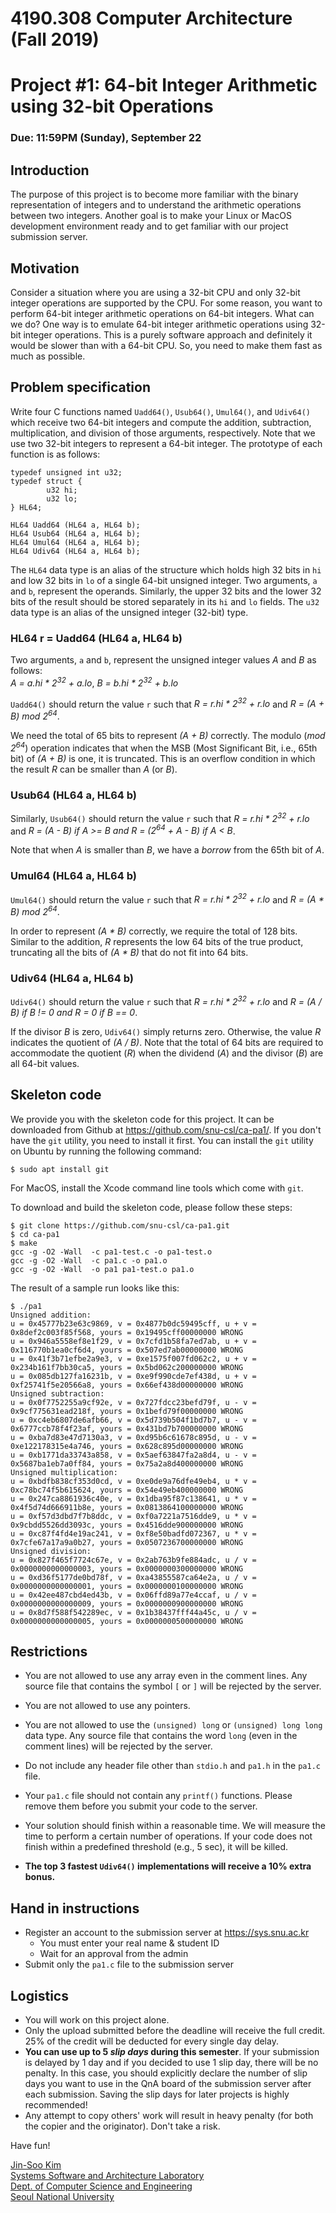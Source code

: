 # 4190.308 Computer Architecture (Fall 2019)
# Project #1: 64-bit Integer Arithmetic using 32-bit Operations
### Due: 11:59PM (Sunday), September 22


## Introduction

The purpose of this project is to become more familiar with the binary representation of integers and to understand the arithmetic operations between two integers. Another goal is to make your Linux or MacOS development environment ready and to get familiar with our project submission server.

## Motivation

Consider a situation where you are using a 32-bit CPU and only 32-bit integer operations are supported by the CPU. For some reason, you want to perform 64-bit integer arithmetic operations on 64-bit integers. What can we do? One way is to emulate 64-bit integer arithmetic operations using 32-bit integer operations. This is a purely software approach and definitely it would be slower than with a 64-bit CPU. So, you need to make them fast as much as possible.


## Problem specification

Write four C functions named `Uadd64()`, `Usub64()`, `Umul64()`, and `Udiv64()` which receive two 64-bit integers and compute the addition, subtraction, multiplication, and division of those arguments, respectively. Note that we use two 32-bit integers to represent a 64-bit integer. The prototype of each function is as follows:

```
typedef unsigned int u32;
typedef struct {
        u32 hi;
        u32 lo;
} HL64;

HL64 Uadd64 (HL64 a, HL64 b);
HL64 Usub64 (HL64 a, HL64 b);
HL64 Umul64 (HL64 a, HL64 b);
HL64 Udiv64 (HL64 a, HL64 b);
```

The `HL64` data type is an alias of the structure which holds high 32 bits in `hi` and low 32 bits in `lo` of a single 64-bit unsigned integer. Two arguments, `a` and `b`, represent the operands. Similarly, the upper 32 bits and the lower 32 bits of the result should be stored separately in its `hi` and `lo` fields. The `u32` data type is an alias of the unsigned integer (32-bit) type.

### HL64 r = Uadd64 (HL64 a, HL64 b)

Two arguments, `a` and `b`, represent the unsigned integer values _A_ and _B_ as follows:<br>
_A = a.hi * 2<sup>32</sup> + a.lo_,
_B = b.hi * 2<sup>32</sup> + b.lo_

`Uadd64()` should return the value `r` such that
_R = r.hi * 2<sup>32</sup> + r.lo_ and _R = (A + B) mod 2<sup>64</sup>_.

We need the total of 65 bits to represent _(A + B)_ correctly. The modulo (_mod 2<sup>64</sup>_) operation indicates that when the MSB (Most Significant Bit, i.e., 65th bit) of _(A + B)_ is one, it is truncated. This is an overflow condition in which the result _R_ can be smaller than _A_ (or _B_).

### Usub64 (HL64 a, HL64 b)

Similarly, `Usub64()` should return the value `r` such that
_R = r.hi * 2<sup>32</sup> + r.lo_ and _R = (A - B) if A >= B and R = (2<sup>64</sup> + A - B) if A < B_.

Note that when _A_ is smaller than _B_, we have a _borrow_ from the 65th bit of _A_.

### Umul64 (HL64 a, HL64 b)

`Umul64()` should return the value `r` such that
_R = r.hi * 2<sup>32</sup> + r.lo_ and _R = (A * B) mod 2<sup>64</sup>_.

In order to represent _(A * B)_ correctly, we require the total of 128 bits. Similar to the addition, _R_ represents the low 64 bits of the true product, truncating all the bits of _(A * B)_ that do not fit into 64 bits.

### Udiv64 (HL64 a, HL64 b)

`Udiv64()` should return the value `r` such that
_R = r.hi * 2<sup>32</sup> + r.lo_ and _R = (A / B) if B != 0 and R = 0 if B == 0_.

If the divisor _B_ is zero, `Udiv64()` simply returns zero. Otherwise, the value _R_ indicates the quotient of _(A / B)_.
Note that the total of 64 bits are required to accommodate the quotient (_R_) when the dividend (_A_) and the divisor (_B_) are all 64-bit values.


## Skeleton code

We provide you with the skeleton code for this project. It can be downloaded from Github at https://github.com/snu-csl/ca-pa1/. If you don't have the `git` utility, you need to install it first. You can install the `git` utility on Ubuntu by running the following command:
```
$ sudo apt install git
```
For MacOS, install the Xcode command line tools which come with `git`.

To download and build the skeleton code, please follow these steps:

```
$ git clone https://github.com/snu-csl/ca-pa1.git
$ cd ca-pa1
$ make
gcc -g -O2 -Wall  -c pa1-test.c -o pa1-test.o
gcc -g -O2 -Wall  -c pa1.c -o pa1.o
gcc -g -O2 -Wall  -o pa1 pa1-test.o pa1.o
```

The result of a sample run looks like this:

```
$ ./pa1
Unsigned addition:
u = 0x45777b23e63c9869, v = 0x4877b0dc59495cff, u + v = 0x8def2c003f85f568, yours = 0x19495cff00000000 WRONG
u = 0x946a5558ef8e1f29, v = 0x7cfd1b58fa7ed7ab, u + v = 0x116770b1ea0cf6d4, yours = 0x507ed7ab00000000 WRONG
u = 0x41f3b71efbe2a9e3, v = 0xe1575f007fd062c2, u + v = 0x234b161f7bb30ca5, yours = 0x5bd062c200000000 WRONG
u = 0x085db127fa16231b, v = 0xe9f990cde7ef438d, u + v = 0xf25741f5e20566a8, yours = 0x66ef438d00000000 WRONG
Unsigned subtraction:
u = 0x0f7752255a9cf92e, v = 0x727fdcc23befd79f, u - v = 0x9cf775631ead218f, yours = 0x1befd79f00000000 WRONG
u = 0xc4eb6807de6afb66, v = 0x5d739b504f1bd7b7, u - v = 0x6777ccb78f4f23af, yours = 0x431bd7b700000000 WRONG
u = 0xba7d83e47d7130a3, v = 0xd95b6c61678c895d, u - v = 0xe122178315e4a746, yours = 0x628c895d00000000 WRONG
u = 0xb1771da33743a858, v = 0x5aef63847fa2a8d4, u - v = 0x5687ba1eb7a0ff84, yours = 0x75a2a8d400000000 WRONG
Unsigned multiplication:
u = 0xbdfb838cf353d0cd, v = 0xe0de9a76dfe49eb4, u * v = 0xc78bc74f5b615624, yours = 0x54e49eb400000000 WRONG
u = 0x247ca8861936c40e, v = 0x1dba95f87c138641, u * v = 0x4f5d74d666911b8e, yours = 0x0813864100000000 WRONG
u = 0xf57d3dbd7f7b8ddc, v = 0xf0a7221a7516dde9, u * v = 0x9cbdd5526dd3093c, yours = 0x4516dde900000000 WRONG
u = 0xc87f4fd4e19ac241, v = 0xf8e50badfd072367, u * v = 0x7cfe67a17a9a0b27, yours = 0x0507236700000000 WRONG
Unsigned division:
u = 0x827f465f7724c67e, v = 0x2ab763b9fe884adc, u / v = 0x0000000000000003, yours = 0x0000000300000000 WRONG
u = 0xd36f5177de0bd78f, v = 0xa43855587ca64e2a, u / v = 0x0000000000000001, yours = 0x0000000100000000 WRONG
u = 0x42ee487cbd4ed43b, v = 0x06ffd89a77e4ccaf, u / v = 0x0000000000000009, yours = 0x0000000900000000 WRONG
u = 0x8d7f588f542289ec, v = 0x1b38437fff44a45c, u / v = 0x0000000000000005, yours = 0x0000000500000000 WRONG
```

## Restrictions

* You are not allowed to use any array even in the comment lines. Any source file that contains the symbol `[` or `]` will be rejected by the server.

* You are not allowed to use any pointers.

* You are not allowed to use the `(unsigned) long` or `(unsigned) long long` data type. Any source file that contains the word `long` (even in the comment lines) will be rejected by the server.

* Do not include any header file other than `stdio.h` and `pa1.h` in the `pa1.c` file.

* Your `pa1.c` file should not contain any `printf()` functions. Please remove them before you submit your code to the server.

* Your solution should finish within a reasonable time. We will measure the time to perform a certain number of operations. If your code does not finish within a predefined threshold (e.g., 5 sec), it will be killed.

* __The top 3 fastest `Udiv64()` implementations will receive a 10% extra bonus.__



## Hand in instructions

* Register an account to the submission server at https://sys.snu.ac.kr
  * You must enter your real name & student ID
  * Wait for an approval from the admin
* Submit only the `pa1.c` file to the submission server

## Logistics

* You will work on this project alone.
* Only the upload submitted before the deadline will receive the full credit. 25% of the credit will be deducted for every single day delay.
* __You can use up to 5 _slip days_ during this semester__. If your submission is delayed by 1 day and if you decided to use 1 slip day, there will be no penalty. In this case, you should explicitly declare the number of slip days you want to use in the QnA board of the submission server after each submission. Saving the slip days for later projects is highly recommended!
* Any attempt to copy others' work will result in heavy penalty (for both the copier and the originator). Don't take a risk.

Have fun!

[Jin-Soo Kim](mailto:jinsoo.kim_AT_snu.ac.kr)  
[Systems Software and Architecture Laboratory](http://csl.snu.ac.kr)  
[Dept. of Computer Science and Engineering](http://cse.snu.ac.kr)  
[Seoul National University](http://www.snu.ac.kr)
